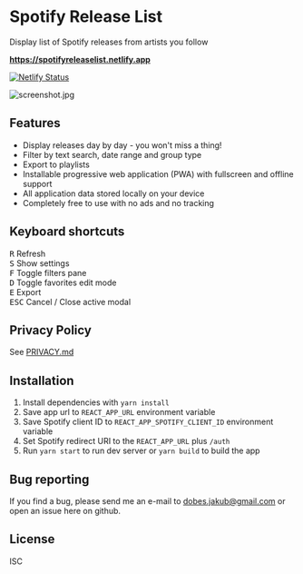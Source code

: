 # Spotify Release List

Display list of Spotify releases from artists you follow

**<https://spotifyreleaselist.netlify.app>**

[![Netlify Status](https://api.netlify.com/api/v1/badges/5b14f602-d76e-47e0-8c3e-6af38e9d49f6/deploy-status)](https://app.netlify.com/sites/spotifyreleaselist/deploys)

![screenshot.jpg](https://raw.githubusercontent.com/jakubito/spotify-release-list-web/master/public/screenshot.jpg?v=1)

## Features

- Display releases day by day - you won't miss a thing!
- Filter by text search, date range and group type
- Export to playlists
- Installable progressive web application (PWA) with fullscreen and offline support
- All application data stored locally on your device
- Completely free to use with no ads and no tracking

## Keyboard shortcuts

<kbd>R</kbd> Refresh  
<kbd>S</kbd> Show settings  
<kbd>F</kbd> Toggle filters pane  
<kbd>D</kbd> Toggle favorites edit mode  
<kbd>E</kbd> Export  
<kbd>ESC</kbd> Cancel / Close active modal

## Privacy Policy

See [PRIVACY.md](https://github.com/jakubito/spotify-release-list/blob/master/PRIVACY.md)

## Installation

1. Install dependencies with `yarn install`
2. Save app url to `REACT_APP_URL` environment variable
3. Save Spotify client ID to `REACT_APP_SPOTIFY_CLIENT_ID` environment variable
4. Set Spotify redirect URI to the `REACT_APP_URL` plus `/auth`
5. Run `yarn start` to run dev server or `yarn build` to build the app

## Bug reporting

If you find a bug, please send me an e-mail to dobes.jakub@gmail.com or open an issue here on github.

## License

ISC
